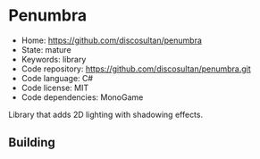 # Penumbra

- Home: https://github.com/discosultan/penumbra
- State: mature
- Keywords: library
- Code repository: https://github.com/discosultan/penumbra.git
- Code language: C#
- Code license: MIT
- Code dependencies: MonoGame

Library that adds 2D lighting with shadowing effects.

## Building
